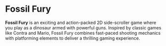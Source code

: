 # Fossil Fury

**Fossil Fury** is an exciting and action-packed 2D side-scroller game where you play as a dinosaur armed with powerful guns. Inspired by classic games like Contra and Mario, Fossil Fury combines fast-paced shooting mechanics with platforming elements to deliver a thrilling gaming experience.

<!-- TODO: -->
<!-- ## Gameplay

In Fossil Fury, you take control of a dinosaur equipped with various weapons to fight against enemies and overcome obstacles. Navigate through different levels, defeat bosses, and collect power-ups to enhance your abilities. The objective is to reach the end of each level while surviving waves of enemies and avoiding deadly traps. -->


<!-- TODO: -->
<!-- ## Features

- **Multiple Levels:** Explore various environments with unique challenges and enemies.
- **Diverse Weapons:** Collect and use different guns, each with its own strengths.
- **Boss Battles:** Face powerful bosses at the end of each level.
- **Power-ups:** Gather power-ups to boost your abilities and health.
- **Retro Graphics:** Enjoy pixel art graphics reminiscent of classic games.
- **Engaging Soundtrack:** Immerse yourself in the game's atmosphere with an exciting soundtrack. -->
